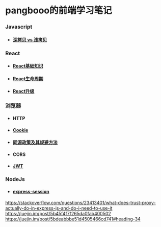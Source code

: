 # pangbooo的前端学习笔记

### Javascript
* #### [深拷贝 vs 浅拷贝](https://juejin.im/post/59ac1c4ef265da248e75892b)

### React
* #### [React基础知识](https://github.com/pangbooo/note/blob/master/React/React基础知识.md)
* #### [React生命周期](https://github.com/pangbooo/note/blob/master/React/React生命周期.md)
* #### [React升级](https://github.com/pangbooo/note/blob/master/React/React升级.md)

### 浏览器
* #### HTTP
* #### [Cookie](https://wangdoc.com/javascript/bom/cookie.html)
* #### [同源政策及其规避方法](https://github.com/pangbooo/note/blob/master/Brower/CrossOrigin.md)
* #### CORS
* #### [JWT](https://github.com/pangbooo/note/blob/master/Brower/JWT.md)

### NodeJs
* #### [express-session](https://github.com/pangbooo/note/blob/master/NodeJs/express-session.md)

https://stackoverflow.com/questions/23413401/what-does-trust-proxy-actually-do-in-express-js-and-do-i-need-to-use-it
https://juejin.im/post/5b45f4f7f265da0fab400502
https://juejin.im/post/5bdeabbbe51d4505466cd741#heading-34
